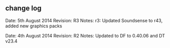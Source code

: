 change log
------------------

Date: 5th August 2014
Revision: R3
Notes: r3: Updated Soundsense to r43, added new graphics packs

Date: 4th August 2014
Revision: R2
Notes: Updated to DF to 0.40.06 and DT v23.4
